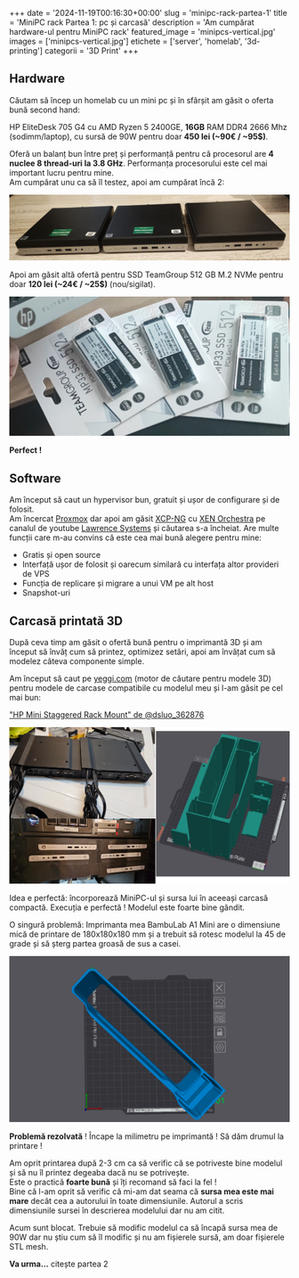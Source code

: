 +++
date = '2024-11-19T00:16:30+00:00'
slug = 'minipc-rack-partea-1'
title = 'MiniPC rack Partea 1: pc și carcasă'
description = 'Am cumpărat hardware-ul pentru MiniPC rack'
featured_image = 'minipcs-vertical.jpg'
images = ['minipcs-vertical.jpg']
etichete = ['server', 'homelab', '3d-printing']
categorii = '3D Print'
+++

## Hardware

Căutam să încep un homelab cu un mini pc și în sfârșit am găsit o oferta bună second hand:

HP EliteDesk 705 G4 cu AMD Ryzen 5 2400GE, **16GB** RAM DDR4 2666 Mhz (sodimm/laptop), cu sursă de 90W pentru doar **450 lei (~90€ / ~95$)**.

Oferă un balanț bun între preț și performanță pentru că procesorul are **4 nuclee 8 thread-uri la 3.8 GHz**. Performanța procesorului este cel mai important lucru pentru mine.
<br>Am cumpărat unu ca să îl testez, apoi am cumpărat încă 2:

![minipcs](minipcs-horizontal.jpg)

Apoi am găsit altă ofertă pentru SSD TeamGroup 512 GB M.2 NVMe pentru doar **120 lei (~24€ / ~25$)** (nou/sigilat).

![ssd image](ssds.jpeg)

**Perfect !**

## Software

Am început să caut un hypervisor bun, gratuit și ușor de configurare și de folosit.
<br/>Am încercat [Proxmox](https://www.proxmox.com/) dar apoi am găsit [XCP-NG](https://xcp-ng.org/) cu [XEN Orchestra](https://xen-orchestra.com/) pe canalul de youtube [Lawrence Systems](https://youtube.com/playlist?list=PLjGQNuuUzvmsrt8VrocFvN2DaZlwk8sgz&si=p8WJCt4I9TRDOrgO) și căutarea s-a încheiat. Are multe funcții care m-au convins că este cea mai bună alegere pentru mine:

- Gratis și open source
- Interfață ușor de folosit și oarecum similară cu interfața altor provideri de VPS
- Funcția de replicare și migrare a unui VM pe alt host
- Snapshot-uri

## Carcasă printată 3D

După ceva timp am găsit o ofertă bună pentru o imprimantă 3D și am început să învăț cum să printez, optimizez setări, apoi am învățat cum să modelez câteva componente simple.

Am început să caut pe [yeggi.com](https://www.yeggi.com/) (motor de căutare pentru modele 3D) pentru modele de carcase compatibile cu modelul meu și l-am găsit pe cel mai bun:

["HP Mini Staggered Rack Mount" de @dsluo_362876](https://www.printables.com/model/827617-hp-mini-staggered-rack-mount)

![imagine model carcasă minipc](minipc-case-model.jpg)

Idea e perfectă: încorporează MiniPC-ul și sursa lui în aceeași carcasă compactă. Execuția e perfectă ! Modelul este foarte bine gândit.

O singură problemă: Imprimanta mea BambuLab A1 Mini are o dimensiune mică de printare de 180x180x180 mm și a trebuit să rotesc modelul la 45 de grade și să șterg partea groasă de sus a casei.

![modelul prea mare rotit](model-too-big.png)

**Problemă rezolvată** ! Încape la milimetru pe imprimantă ! Să dăm drumul la printare !

Am oprit printarea după 2-3 cm ca să verific că se potriveste bine modelul și să nu îl printez degeaba dacă nu se potrivește.
<br/>Este o practică **foarte bună** și îți recomand să faci la fel !
<br/>Bine că l-am oprit să verific că mi-am dat seama că **sursa mea este mai mare** decât cea a autorului în toate dimensiunile. Autorul a scris dimensiunile sursei în descrierea modelului dar nu am citit.

Acum sunt blocat. Trebuie să modific modelul ca să încapă sursa mea de 90W dar nu știu cum să îl modific și nu am fișierele sursă, am doar fișierele STL mesh.

**Va urma...** citește partea 2


